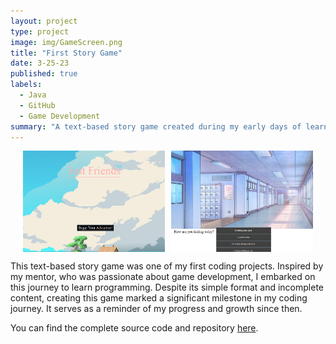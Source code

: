 ```yaml
---
layout: project
type: project
image: img/GameScreen.png
title: "First Story Game"
date: 3-25-23
published: true
labels:
  - Java
  - GitHub
  - Game Development
summary: "A text-based story game created during my early days of learning to code."
---
```


<div style="display: flex; justify-content: center; gap: 10px;">
  <img src="../img/GameScreen.png" style="width: 45%; height: auto;" alt="Screenshot 1">
  <img src="../img/Ex of game.png" style="width: 45%; height: auto;" alt="Screenshot 2">
</div>

This text-based story game was one of my first coding projects. Inspired by my mentor, who was passionate about game development, I embarked on this journey to learn programming. Despite its simple format and incomplete content, creating this game marked a significant milestone in my coding journey. It serves as a reminder of my progress and growth since then.

You can find the complete source code and repository [here](https://github.com/rainemendoza/story-game).
